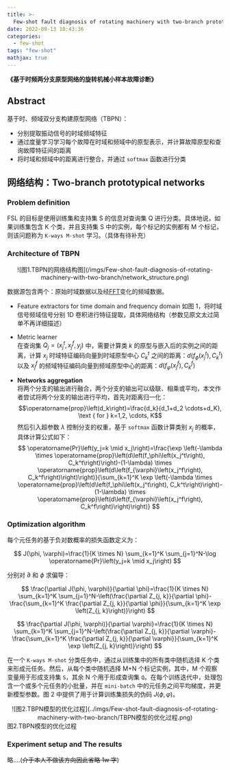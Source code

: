 ```yaml
---
title: >-
  Few-shot fault diagnosis of rotating machinery with two-branch prototypical networks
date: 2022-09-13 10:43:36
categories:
  - few-shot
tags: "few-shot"
mathjax: true
---
```


**《基于时频两分支原型网络的旋转机械小样本故障诊断》**

<!-- more -->

## **Abstract**

基于时、频域双分支构建原型网络（TBPN）：

- 分别提取振动信号的时域频域特征
- 通过度量学习学习每个故障在时域和频域中的原型表示，并计算故障原型和查询故障特征间的距离
- 将时域和频域中的距离进行整合，并通过 `softmax` 函数进行分类

## **网络结构：Two-branch prototypical networks**

### **Problem definition**

FSL 的目标是使用训练集和支持集 S 的信息对查询集 Q 进行分类。具体地说，如果训练集包含 K 个类，并且支持集 S 中的实例，每个标记的实例都有 M 个标记，则该问题称为 `K-ways M-shot` 学习。（具体有待补充）

### **Architecture of TBPN**

<center>![图1.TBPN的网络结构图](/imgs/Few-shot-fault-diagnosis-of-rotating-machinery-with-two-branch/network_structure.png)</center>

数据源包含两个：原始时域数据以及经[FFT](https://docs.scipy.org/doc/scipy/reference/generated/scipy.fftpack.fft.html#scipy.fftpack.fft)变化的频域数据。

- Feature extractors for time domain and frequency domain
  如图 1，将时域信号频域信号分别 1D 卷积进行特征提取，具体网络结构（参数见原文太过简单不再详细描述）

- Metric learner  
  在查询集 $Q_j=\left(x_j^t, x_j^f, y_j\right)$ 中，需要计算类 $k$ 的原型与嵌入后的实例之间的距离，计算 $x_j$ 时域特征编码向量到时域原型中心 $C_k^t$ 之间的距离：$d\left(f_\phi\left(x_j^t\right), C_k^t\right)$ 以及 $x_j^f$ 的频域特征编码向量到频域原型中心的距离：$d\left(f_\varphi\left(x_j^f\right), C_k^f\right)$

- **Networks aggregation**  
  将两个分支的输出进行融合，两个分支的输出可以级联、相乘或平均，本文作者尝试将两个分支的输出进行平均，首先对距离归一化：
  $$\operatorname{prop}\left(d_k\right)=\frac{d_k}{d_1+d_2 \cdots+d_K}, \text { for } k=1,2, \cdots, K$$
  然后引入超参数 $\lambda$ 控制分支的权重，基于 `softmax` 函数计算类别 $x_j$ 的概率，具体计算公式如下：
  $$
  \operatorname{Pr}\left(y_j=k \mid x_j\right)=\frac{\exp \left(-\lambda \times \operatorname{prop}\left(d\left(f_\phi\left(x_j^t\right), C_k^t\right)\right)-(1-\lambda) \times \operatorname{prop}\left(d\left(f_{\varphi}\left(x_j^f\right), C_k^f\right)\right)\right)}{\sum_{k=1}^K \exp \left(-\lambda \times \operatorname{prop}\left(d\left(f_\phi\left(x_j^t\right), C_k^t\right)\right)-(1-\lambda) \times \operatorname{prop}\left(d\left(f_{\varphi}\left(x_j^f\right), C_k^f\right)\right)\right)}
  $$

### **Optimization algorithm**

每个元任务的基于负对数概率的损失函数定义为：

$$
J(\phi, \varphi)=\frac{1}{K \times N} \sum_{k=1}^K \sum_{j=1}^N-\log \operatorname{Pr}\left(y_j=k \mid x_j\right)
$$

分别对 $\partial$ 和 $\phi$ 求偏导：

$$
\frac{\partial J(\phi, \varphi)}{\partial \phi}=\frac{1}{K \times N} \sum_{k=1}^K \sum_{j=1}^N-\left(\frac{\partial Z_{j, k}}{\partial \phi}-\frac{\sum_{k=1}^K \frac{\partial Z_{j, k}}{\partial \phi}}{\sum_{k=1}^K \exp \left(Z_{j, k}\right)}\right)
$$

$$
\frac{\partial J(\phi, \varphi)}{\partial \varphi}=\frac{1}{K \times N} \sum_{k=1}^K \sum_{j=1}^N-\left(\frac{\partial Z_{j, k}}{\partial \varphi}-\frac{\sum_{k=1}^K \frac{\partial Z_{j, k}}{\partial \varphi}}{\sum_{k=1}^K \exp \left(Z_{j, k}\right)}\right)
$$

在一个 `K-ways M-shot` 分类任务中，通过从训练集中的所有类中随机选择 K 个类来形成元任务。然后，从每个类中随机选择 M+N 个标记实例，其中，M 个观察变量用于形成支持集 `S`，其余 N 个用于形成查询集 `Q`。在每个训练迭代中，处理包含一个或多个元任务的小批量，并在 `mini-batch` 中的元任务之间平均梯度，并更新模型参数。图 2 中提供了用于计算训练集损失的伪码 $J(\phi, \varphi)$。

<center>![图2.TBPN模型的优化过程](../imgs/Few-shot-fault-diagnosis-of-rotating-machinery-with-two-branch/TBPN模型的优化过程.png)</center>
图2.TBPN模型的优化过程

### **Experiment setup and The results**

略....(~~介于本人不做该方向因此省略 1w 字~~)
